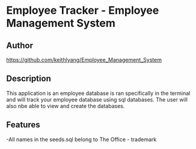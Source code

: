 # Employee Tracker - Employee Management System

## Author

https://github.com/keithlyang/Employee_Management_System

## Description

This application is an employee database is ran specifically in the terminal and will track your employee database using sql databases. The user will also nbe able to view and create the databases.

## Features

-All names in the seeds.sql belong to The Office - trademark